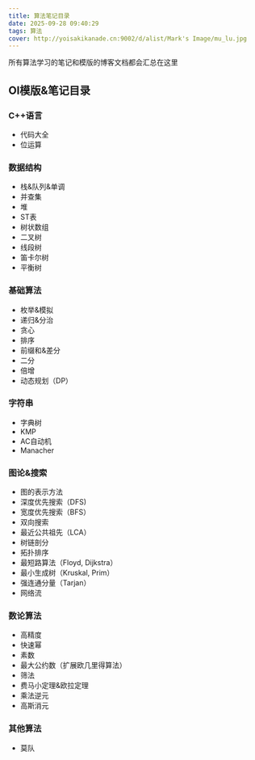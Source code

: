 ```yaml
---
title: 算法笔记目录
date: 2025-09-28 09:40:29
tags: 算法
cover: http://yoisakikanade.cn:9002/d/alist/Mark's Image/mu_lu.jpg
---
```


所有算法学习的笔记和模版的博客文档都会汇总在这里

## OI模版&笔记目录

### C++语言

- 代码大全
- 位运算

### 数据结构

- 栈&队列&单调
- 并查集
- 堆
- ST表
- 树状数组
- 二叉树
- 线段树
- 笛卡尔树
- 平衡树

### 基础算法

- 枚举&模拟
- 递归&分治
- 贪心
- 排序
- 前缀和&差分
- 二分
- 倍增
- 动态规划（DP）

### 字符串

- 字典树
- KMP
- AC自动机
- Manacher

### 图论&搜索

- 图的表示方法
- 深度优先搜索（DFS)
- 宽度优先搜索（BFS）
- 双向搜索
- 最近公共祖先（LCA）
- 树链剖分
- 拓扑排序
- 最短路算法（Floyd, Dijkstra）
- 最小生成树（Kruskal, Prim）
- 强连通分量（Tarjan）
- 网络流

### 数论算法

- 高精度
- 快速幂
- 素数
- 最大公约数（扩展欧几里得算法）
- 筛法
- 费马小定理&欧拉定理
- 乘法逆元
- 高斯消元

### 其他算法

- 莫队
